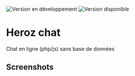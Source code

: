 ![Version en développement](https://raster.shields.io/badge/Version_en_d%C3%A9veloppement-0.2-blue.png "") ![Version disponible](https://img.shields.io/badge/Version%20disponible-0.1.5-green "")
# Heroz chat
Chat en ligne (php/js) sans base de données

## Screenshots
